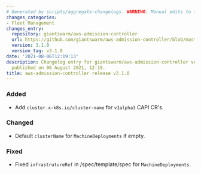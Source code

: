 ```yaml
---
# Generated by scripts/aggregate-changelogs. WARNING: Manual edits to this files will be overwritten.
changes_categories:
- Fleet Management
changes_entry:
  repository: giantswarm/aws-admission-controller
  url: https://github.com/giantswarm/aws-admission-controller/blob/master/CHANGELOG.md#310---2021-08-06
  version: 3.1.0
  version_tag: v3.1.0
date: '2021-08-06T12:19:13'
description: Changelog entry for giantswarm/aws-admission-controller version 3.1.0,
  published on 06 August 2021, 12:19.
title: aws-admission-controller release v3.1.0
---
```


### Added
- Add `cluster.x-k8s.io/cluster-name` for `v1alpha3` CAPI CR's.
### Changed
- Default `clusterName` for `MachineDeployments` if empty.
### Fixed
- Fixed `infrastrutureRef` in /spec/template/spec for `MachineDeployments`.
